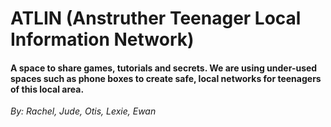 # ATLIN (Anstruther Teenager Local Information Network)

#### A space to share games, tutorials and secrets. We are using under-used spaces such as phone boxes to create safe, local networks for teenagers of this local area.

*By: Rachel, Jude, Otis, Lexie, Ewan*
